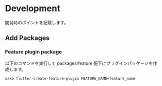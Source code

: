 # Development

開発時のポイントを記載します。

## Add Packages

### Feature plugin package

以下のコマンドを実行して packages/feature 配下にプラグインパッケージを作成します。

```shell
make flutter-create-feature-plugin FEATURE_NAME=feature_name
```
